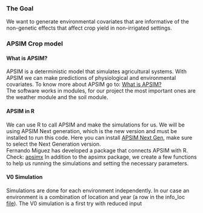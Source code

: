 ### The Goal
We want to generate environmental covariates that are informative of the non-genetic effects that affect crop yield in non-irrigated settings.  

### APSIM Crop model
#### What is APSIM?
APSIM is a deterministic model that simulates agricultural systems. With APSIM we can make predictions of physiological and environmental covariates. To know more about APSIM go to: [What is APSIM?](https://www.apsim.info/apsim-model/)  
The software works in modules, for our project the most important ones are the weather module and the soil module.

#### APSIM in R
We can use R to call APSIM and make the simulations for us. 
We will be using APSIM Next generation, which is the new version and must be installed to run this code. Here you can install [APSIM Next Gen](https://www.apsim.info/download-apsim/), make sure to select the Next Generation version.  
Fernando Miguez has developed a package that connects APSIM with R. Check: [apsimx](https://cran.r-project.org/web/packages/apsimx/index.html) 
In addition to the apsimx package, we create a few functions to help us running the simulations and setting the necessary parameters. 

#### V0 Simulation
Simulations are done for each environment independently. In our case an environment is a combination of location and year (a row in the info_loc [file](https://github.com/QuantGen/G2F_RESOURCES/blob/main/Data/OutputFiles/info_loc.csv)). 
The V0 simulation is a first try with reduced input 


